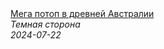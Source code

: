 <!--2024-07-22 17:00:59-->
<div class="yb">
  <a class="nodecor" href="/posts.html?tajny/mega_potop_v_drevnej_avstralii">
    <img class="preview" data-videoid="asHVvHc0HHE" src="https://i2.ytimg.com/vi/asHVvHc0HHE/hqdefault.jpg" align="middle" alt="">
  </a>
  <div class="inlbl text">
    <a class="nodecor" href="/posts.html?tajny/mega_potop_v_drevnej_avstralii">Мега потоп в древней Австралии</a><br>
    <i class="smaller2">Темная сторона</i><br>
    <i class="smaller3">2024-07-22</i>
  </div>
</div>
